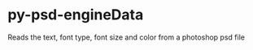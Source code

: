 py-psd-engineData
=================

Reads the text, font type, font size and color from a photoshop psd file
